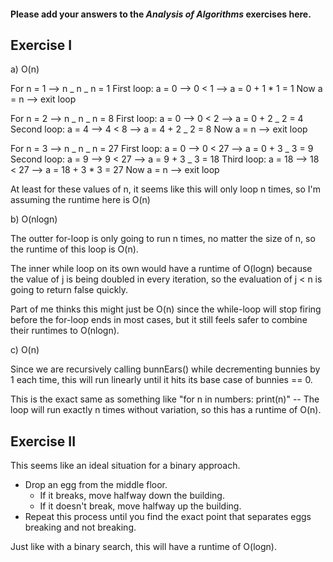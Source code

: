 #### Please add your answers to the **_Analysis of Algorithms_** exercises here.

## Exercise I

a) O(n)

For n = 1 --> n _ n _ n = 1
First loop: a = 0 --> 0 < 1 --> a = 0 + 1 \* 1 = 1
Now a = n --> exit loop

For n = 2 --> n _ n _ n = 8
First loop: a = 0 --> 0 < 2 --> a = 0 + 2 _ 2 = 4
Second loop: a = 4 --> 4 < 8 --> a = 4 + 2 _ 2 = 8
Now a = n --> exit loop

For n = 3 --> n _ n _ n = 27
First loop: a = 0 --> 0 < 27 --> a = 0 + 3 _ 3 = 9
Second loop: a = 9 --> 9 < 27 --> a = 9 + 3 _ 3 = 18
Third loop: a = 18 --> 18 < 27 --> a = 18 + 3 \* 3 = 27
Now a = n --> exit loop

At least for these values of n, it seems like this will only loop n times, so I'm assuming the runtime here is O(n)

b) O(nlogn)

The outter for-loop is only going to run n times, no matter the size of n, so the runtime of this loop is O(n).

The inner while loop on its own would have a runtime of O(logn) because the value of j is being doubled in every iteration, so the evaluation of j < n is going to return false quickly.

Part of me thinks this might just be O(n) since the while-loop will stop firing before the for-loop ends in most cases, but it still feels safer to combine their runtimes to O(nlogn).

c) O(n)

Since we are recursively calling bunnEars() while decrementing bunnies by 1 each time, this will run linearly until it hits its base case of bunnies == 0.

This is the exact same as something like "for n in numbers: print(n)" -- The loop will run exactly n times without variation, so this has a runtime of O(n).

## Exercise II

This seems like an ideal situation for a binary approach.

- Drop an egg from the middle floor.
  - If it breaks, move halfway down the building.
  - If it doesn't break, move halfway up the building.
- Repeat this process until you find the exact point that separates eggs breaking and not breaking.

Just like with a binary search, this will have a runtime of O(logn).
